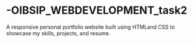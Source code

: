 # -OIBSIP_WEBDEVELOPMENT_task2
A responsive personal portfolio website built using HTMLand CSS to showcase my skills, projects, and resume.
